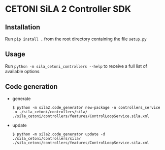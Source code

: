 # CETONI SiLA 2 Controller SDK
## Installation
Run `pip install .` from the root directory containing the file `setup.py`

## Usage
Run `python -m sila_cetoni_controllers --help` to receive a full list of available options

## Code generation
- generate
  ```console
  $ python -m sila2.code_generator new-package -n controllers_service -o ./sila_cetoni/controllers/sila/ ./sila_cetoni/controllers/features/ControlLoopService.sila.xml
  ```
- update
  ```console
  $ python -m sila2.code_generator update -d ./sila_cetoni/controllers/sila/ ./sila_cetoni/controllers/features/ControlLoopService.sila.xml
  ```
